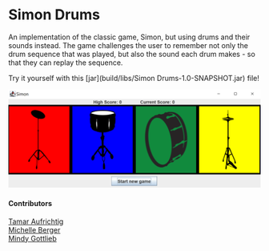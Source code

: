 # Simon Drums
An implementation of the classic game, Simon, but 
using drums and their sounds instead. The game challenges
the user to remember not only the drum sequence that was
played, but also the sound each drum makes - so that they
can replay the sequence.

Try it yourself with this [jar](build/libs/Simon Drums-1.0-SNAPSHOT.jar) file!

![ALT](SimonDrumScreenshot.PNG)

#### Contributors
[Tamar Aufrichtig](https://github.com/TamarAuf/Simon-Drums)  
[Michelle Berger](https://github.com/bergerm613/Simon-Drums)  
[Mindy Gottlieb](https://github.com/Mindy712/Simon-Drums)
